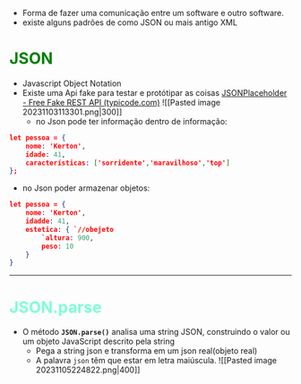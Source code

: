 - Forma de fazer uma comunicação entre um software e outro software.
- existe alguns padrões de como JSON ou mais antigo XML

# <span style="color:green">JSON</span>
- Javascript Object Notation
- Existe uma Api fake para testar e protótipar as coisas
  [JSONPlaceholder - Free Fake REST API (typicode.com)](https://jsonplaceholder.typicode.com/)
  ![[Pasted image 20231103113301.png|300]]
  - no Json pode ter informação dentro de informação:
```json
let pessoa = {
	nome: 'Kerton',
	idade: 41,
	características: ['sorridente','maravilhoso','top']
};
```
 -  no Json poder armazenar objetos:
```json
let pessoa = {
	nome: 'Kerton',
	idadde: 41,
	estetica: { `//obejeto
		`altura: 900,
		peso: 10
	}
}
```
  ---
# <span style="color:aquamarine">JSON.parse</span>
- O método **`JSON.parse()`** analisa uma string JSON, construindo o valor ou um objeto JavaScript descrito pela string
  -  Pega a string json e transforma em um json real(objeto real)
  - A palavra ``json`` têm que estar em letra maiúscula.
 ![[Pasted image 20231105224822.png|400]]
